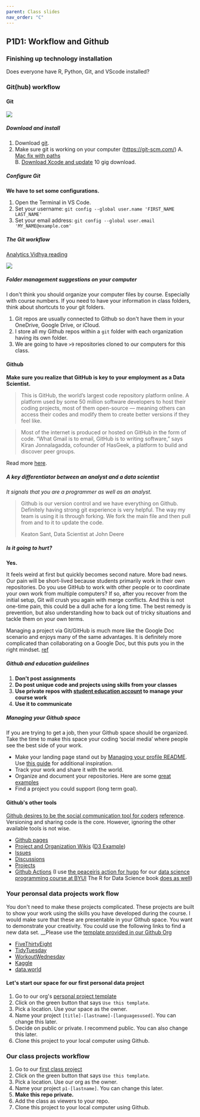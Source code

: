 ```yaml
---
parent: Class slides
nav_order: "C"
---
```


## P1D1: Workflow and Github

### Finishing up technology installation

Does everyone have R, Python, Git, and VScode installed?

### Git(hub) workflow

#### Git

![](https://imgs.xkcd.com/comics/git.png)

##### Download and install

1. Download [git](https://git-scm.com/downloads).
2. Make sure git is working on your computer (https://git-scm.com/) 
    A. [Mac fix with paths](https://modulesunraveled.com/installing-git/updating-git-if-you-have-only-version-comes-xcode-or-command-line-developer-tools)    
    B. [Download Xcode and update](https://developer.apple.com/xcode/) 10 gig download. 

##### Configure Git

__We have to set some configurations.__

1. Open the Terminal in VS Code.
2. Set your username: `git config --global user.name 'FIRST_NAME LAST_NAME'`
3. Set your email address: `git config --global user.email 'MY_NAME@example.com'`

##### The Git workflow

[Analytics Vidhya reading](https://www.analyticsvidhya.com/blog/2020/05/git-github-essential-guide-beginners/)

![](https://cdn.analyticsvidhya.com/wp-content/uploads/2020/05/image37.png)

##### Folder management suggestions on your computer

I don't think you should organize your computer files by course.  Especially with course numbers.  If you need to have your information in class folders, think about shortcuts to your git folders.

1. Git repos are usually connected to Github so don't have them in your OneDrive, Google Drive, or iCloud. 
2. I store all my Github repos within a `git` folder with each organization having its own folder.
3. We are going to have `>9` repositories cloned to our computers for this class.

#### Github

__Make sure you realize that GitHub is key to your employment as a Data Scientist.__

> This is GitHub, the world’s largest code repository platform online. A platform used by some 50 million software developers to host their coding projects, most of them open-source — meaning others can access their codes and modify them to create better versions if they feel like.

> Most of the internet is produced or hosted on GitHub in the form of code. “What Gmail is to email, GitHub is to writing software,” says Kiran Jonnalagadda, cofounder of HasGeek, a platform to build and discover peer groups.

Read more [here](https://economictimes.indiatimes.com/internet/inside-github-web-developers-social-media-platform/articleshow/77096752.cms?utm_source=contentofinterest&utm_medium=text&utm_campaign=cppst).

##### A key differentiator between an analyst and a data scientist

_It signals that you are a programmer as well as an analyst._

> Github is our version control and we have everything on Github. Definitely having strong git experience is very helpful. The way my team is using it is through forking. We fork the main file and then pull from and to it to update the code.
>
> Keaton Sant, Data Scientist at John Deere

##### Is it going to hurt?

__Yes.__

It feels weird at first but quickly becomes second nature. More bad news. Our pain will be short-lived because students primarily work in their own repositories. Do you use GitHub to work with other people or to coordinate your own work from multiple computers? If so, after you recover from the initial setup, Git will crush you again with merge conflicts. And this is not one-time pain, this could be a dull ache for a long time. The best remedy is prevention, but also understanding how to back out of tricky situations and tackle them on your own terms.

Managing a project via Git/GitHub is much more like the Google Doc scenario and enjoys many of the same advantages. It is definitely more complicated than collaborating on a Google Doc, but this puts you in the right mindset. [ref](https://happygitwithr.com/big-picture.html)

##### Github and education guidelines

1. __Don't post assignments__
2. __Do post unique code and projects using skills from your classes__
3. __Use private repos with [student education account](ttps://education.github.com/students) to manage your course work__
4. __Use it to communicate__

##### Managing your Github space

If you are trying to get a job, then your Github space should be organized. Take the time to make this space your coding ‘social media’ where people see the best side of your work.

- Make your landing page stand out by [Managing your profile README](https://docs.github.com/en/github/setting-up-and-managing-your-github-profile/customizing-your-profile/managing-your-profile-readme). Use [this guide](https://daily.dev/blog/creating-a-killer-github-profile-readme-part-1) for additional inspiration.
- Track your work and share it with the world.
- Organize and document your repositories. Here are some [great examples](https://github.com/matiassingers/awesome-readme)
- Find a project you could support (long term goal).

#### Github's other tools

[Github desires to be the social communication tool for coders](https://docs.github.com/en/get-started/quickstart/communicating-on-github) [reference](https://news.thewindowsclub.com/microsoft-is-making-github-more-like-facebook-but-only-for-developers-101837/). Versioning and sharing code is the core.  However, ignoring the other available tools is not wise. 

- [Github pages](https://pages.github.com/)
- [Project and Organization Wikis](https://docs.github.com/en/communities/documenting-your-project-with-wikis/about-wikis) ([D3 Example](https://github.com/d3/d3/wiki))
- [Issues](https://docs.github.com/en/issues/tracking-your-work-with-issues/about-issues)
- [Discussions](https://docs.github.com/en/discussions)
- [Projects](https://docs.github.com/en/issues/trying-out-the-new-projects-experience/about-projects)
- [Github Actions](https://docs.github.com/en/actions) (I use [the peaceiris action for hugo](https://github.com/peaceiris/actions-hugo) for our [data science programming course at BYUI](https://byuistats.github.io/CSE250-Hathaway/) The R for Data Science book [does as well](https://github.com/hadley/r4ds/actions))

### Your peronsal data projects work flow

You don't need to make these projects complicated. These projects are built to show your work using the skills you have developed during the course. I would make sure that these are presentable in your Github space. You want to demonstrate your creativity. You could use the following links to find a new data set. __Please use the [template provided in our Github Org](https://github.com/KSUDS/personal_project_tmplt)

- [FiveThirtyEight](https://github.com/fivethirtyeight/data)
- [TidyTuesday](https://github.com/rfordatascience/tidytuesday)
- [WorkoutWednesday](http://www.workout-wednesday.com/)
- [Kaggle](https://www.kaggle.com/datasets)
- [data.world](https://data.world/search?context=community&entryTypeLabel=dataset&q=free+data&type=all)

#### Let's start our space for our first personal data project

1. Go to our org's [personal project template](https://github.com/KSUDS/personal_project_tmplt)
2. Click on the green button that says `Use this template`.
3. Pick a location.  Use your space as the owner.
4. Name your project `[title]-[lastname]-[languagesused]`.  You can change this later.
5. Decide on public or private.  I recommend public.  You can also change this later.
6. Clone this project to your local computer using Github.

### Our class projects workflow

1. Go to our [first class project](https://github.com/KSUDS/p1_visualization)
2. Click on the green button that says `Use this template`.
3. Pick a location.  Use our org as the owner.
4. Name your project `p1-[lastname]`.  You can change this later.
5. __Make this repo private.__ 
6. Add the class as viewers to your repo.
7. Clone this project to your local computer using Github.




